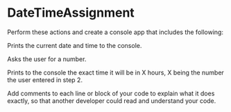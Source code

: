# DateTimeAssignment

Perform these actions and create a console app that includes the following:

Prints the current date and time to the console.

Asks the user for a number.

Prints to the console the exact time it will be in X hours, X being the number the user entered in step 2.

Add comments to each line or block of your code to explain what it does exactly, so that another developer could read and understand your code.


